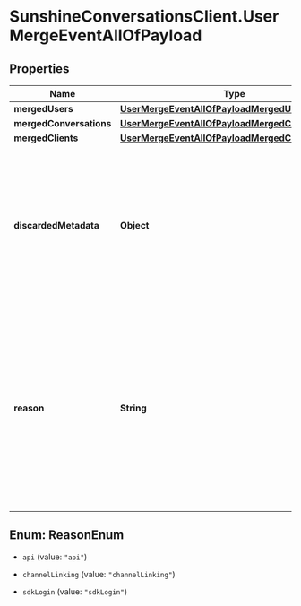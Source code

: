 # SunshineConversationsClient.UserMergeEventAllOfPayload

## Properties

Name | Type | Description | Notes
------------ | ------------- | ------------- | -------------
**mergedUsers** | [**UserMergeEventAllOfPayloadMergedUsers**](UserMergeEventAllOfPayloadMergedUsers.md) |  | [optional] 
**mergedConversations** | [**UserMergeEventAllOfPayloadMergedConversations**](UserMergeEventAllOfPayloadMergedConversations.md) |  | [optional] 
**mergedClients** | [**UserMergeEventAllOfPayloadMergedClients**](UserMergeEventAllOfPayloadMergedClients.md) |  | [optional] 
**discardedMetadata** | **Object** | A flat object with the set of metadata properties that were discarded when merging the two users. This should contain values only if the combined metadata fields exceed the 4KB limit. | [optional] 
**reason** | **String** | The reason for which the users merged. * &#x60;api&#x60; - The users were merged using the API. * &#x60;channelLinking&#x60; - The users were merged as a result of initiating a channel link. * &#x60;sdkLogin&#x60; - The users were merged as a result of logging into an SDK device.  | [optional] 



## Enum: ReasonEnum


* `api` (value: `"api"`)

* `channelLinking` (value: `"channelLinking"`)

* `sdkLogin` (value: `"sdkLogin"`)




